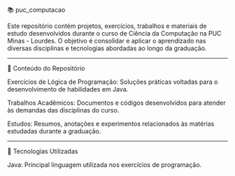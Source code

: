 📚 puc_computacao

Este repositório contém projetos, exercícios, trabalhos e materiais de estudo desenvolvidos durante o curso de Ciência da Computação na PUC Minas - Lourdes. O objetivo é consolidar e aplicar o aprendizado nas diversas disciplinas e tecnologias abordadas ao longo da graduação.

---

📂 Conteúdo do Repositório

Exercícios de Lógica de Programação: Soluções práticas voltadas para o desenvolvimento de habilidades em Java.

Trabalhos Acadêmicos: Documentos e códigos desenvolvidos para atender às demandas das disciplinas do curso.

Estudos: Resumos, anotações e experimentos relacionados às matérias estudadas durante a graduação.

---

🚀 Tecnologias Utilizadas

Java: Principal linguagem utilizada nos exercícios de programação.
